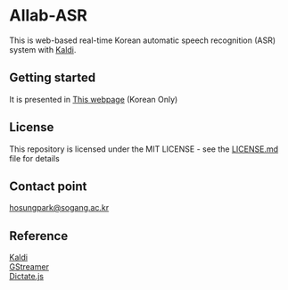 # AIlab-ASR

This is web-based real-time Korean automatic speech recognition (ASR) system with [Kaldi](https://github.com/kaldi-asr/kaldi).

## Getting started


It is presented in [This webpage](https://indra622.github.io/ailab-asr/demos/demo.html) (Korean Only)


## License

This repository is licensed under the MIT LICENSE - see the [LICENSE.md](https://github.com/indra622/ailab-asr/blob/main/LICENSE.md) file for details

## Contact point
hosungpark@sogang.ac.kr

## Reference

[Kaldi](https://github.com/kaldi-asr/kaldi)  
[GStreamer](https://github.com/alumae/kaldi-gstreamer-server)  
[Dictate.js](https://kaljurand.github.io/dictate.js)


